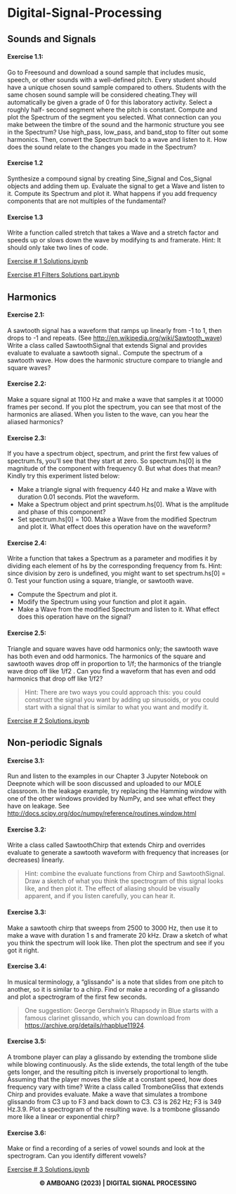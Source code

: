 # **Digital-Signal-Processing**

## Sounds and Signals
#### Exercise 1.1:
Go to Freesound and download a sound sample that includes music, speech, or other
sounds with a well-defined pitch. Every student should have a unique chosen sound sample
compared to others. Students with the same chosen sound sample will be considered cheating.They will automatically be given a grade of 0 for this laboratory activity. Select a roughly half-
second segment where the pitch is constant. Compute and plot the Spectrum of the segment you selected. What connection can you make between the timbre of the sound and the harmonic
structure you see in the Spectrum? Use high_pass, low_pass, and band_stop to filter out some harmonics. Then, convert the Spectrum back to a wave and listen to it. How does the sound relate to the changes you made in the Spectrum?

#### Exercise 1.2
Synthesize a compound signal by creating Sine_Signal and Cos_Signal objects and
adding them up. Evaluate the signal to get a Wave and listen to it. Compute its Spectrum and
plot it. What happens if you add frequency components that are not multiples of the
fundamental?

#### Exercise 1.3
Write a function called stretch that takes a Wave and a stretch factor and speeds up or
slows down the wave by modifying ts and framerate.
Hint: It should only take two lines of code.

[Exercise # 1 Solutions.ipynb](https://colab.research.google.com/drive/16C9wcAW5XXfVDzhQY3qb6hGYDbDs8bh3?usp=sharing)

[Exercise #1 Filters Solutions part.ipynb](https://colab.research.google.com/drive/1PZZAkeyHmkd2Cdou8WwXQkoljD_cX78o?usp=sharing)

## Harmonics

#### Exercise 2.1:
A sawtooth signal has a waveform that ramps up linearly from -1 to 1, then drops to -1
and repeats. (See http://en.wikipedia.org/wiki/Sawtooth_wave)
Write a class called SawtoothSignal that extends Signal and provides evaluate to
evaluate a sawtooth signal..
Compute the spectrum of a sawtooth wave. How does the harmonic structure compare
to triangle and square waves?

#### Exercise 2.2:
Make a square signal at 1100 Hz and make a wave that samples it at 10000 frames per
second. If you plot the spectrum, you can see that most of the harmonics are aliased. When you
listen to the wave, can you hear the aliased harmonics?

#### Exercise 2.3:
If you have a spectrum object, spectrum, and print the first few values of spectrum.fs,
you’ll see that they start at zero. So spectrum.hs[0] is the magnitude of the component with
frequency 0. But what does that mean?
Kindly try this experiment listed below:
* Make a triangle signal with frequency 440 Hz and make a Wave with duration 0.01 seconds.
Plot the waveform.
*  Make a Spectrum object and print spectrum.hs[0]. What is the amplitude and phase of this
component?
*  Set spectrum.hs[0] = 100. Make a Wave from the modified Spectrum and plot it. What
effect does this operation have on the waveform?

#### Exercise 2.4:
Write a function that takes a Spectrum as a parameter and modifies it by dividing each
element of hs by the corresponding frequency from fs.
Hint: since division by zero is undefined, you might want to set spectrum.hs[0] = 0.
Test your function using a square, triangle, or sawtooth wave.
*  Compute the Spectrum and plot it.
*  Modify the Spectrum using your function and plot it again.
*  Make a Wave from the modified Spectrum and listen to it. What effect does this operation
have on the signal?

#### Exercise 2.5:
Triangle and square waves have odd harmonics only; the sawtooth wave has both even
and odd harmonics. The harmonics of the square and sawtooth waves drop off in proportion to
1/f; the harmonics of the triangle wave drop off like 1/f2 . Can you find a waveform that has even and odd harmonics that drop off like 1/f2?

> Hint: There are two ways you could approach this: you could construct the signal you
want by adding up sinusoids, or you could start with a signal that is similar to what you want
and modify it.

[Exercise # 2 Solutions.ipynb](https://colab.research.google.com/drive/1_-8vdsR3aoNbHaswGO8dVklJsOZeQkhz?usp=sharing)

## Non-periodic Signals
#### Exercise 3.1:
Run and listen to the examples in our Chapter 3 Jupyter Notebook on Deepnote which
will be soon discussed and uploaded to our MOLE classroom.
In the leakage example, try replacing the Hamming window with one of the other
windows provided by NumPy, and see what effect they have on leakage. See
http://docs.scipy.org/doc/numpy/reference/routines.window.html

#### Exercise 3.2:
Write a class called SawtoothChirp that extends Chirp and overrides evaluate to
generate a sawtooth waveform with frequency that increases (or decreases) linearly.

> Hint: combine the evaluate functions from Chirp and SawtoothSignal.
Draw a sketch of what you think the spectrogram of this signal looks like, and then plot
it. The effect of aliasing should be visually apparent, and if you listen carefully, you can hear
it.

#### Exercise 3.3:
Make a sawtooth chirp that sweeps from 2500 to 3000 Hz, then use it to make a wave
with duration 1 s and framerate 20 kHz. Draw a sketch of what you think the spectrum will
look like. Then plot the spectrum and see if you got it right.

#### Exercise 3.4:
In musical terminology, a “glissando" is a note that slides from one pitch to another, so
it is similar to a chirp.
Find or make a recording of a glissando and plot a spectrogram of the first few seconds.

> One suggestion: George Gershwin’s Rhapsody in Blue starts with a famous clarinet glissando,
which you can download from https://archive.org/details/rhapblue11924.

#### Exercise 3.5:
A trombone player can play a glissando by extending the trombone slide while blowing
continuously. As the slide extends, the total length of the tube gets longer, and the resulting
pitch is inversely proportional to length.
Assuming that the player moves the slide at a constant speed, how does frequency vary
with time?
Write a class called TromboneGliss that extends Chirp and provides evaluate. Make
a wave that simulates a trombone glissando from C3 up to F3 and back down to C3. C3 is 262
Hz; F3 is 349 Hz.3.9.
Plot a spectrogram of the resulting wave. Is a trombone glissando more like a linear or
exponential chirp?

#### Exercise 3.6:
Make or find a recording of a series of vowel sounds and look at the spectrogram. Can
you identify different vowels?

[Exercise # 3 Solutions.ipynb](https://colab.research.google.com/drive/1-pWMEZW30l5ZAeMWlhRVyuiETpPdC-ZB?usp=sharing)


**<p align="center"> © AMBOANG (2023) | DIGITAL SIGNAL PROCESSING </p>**
